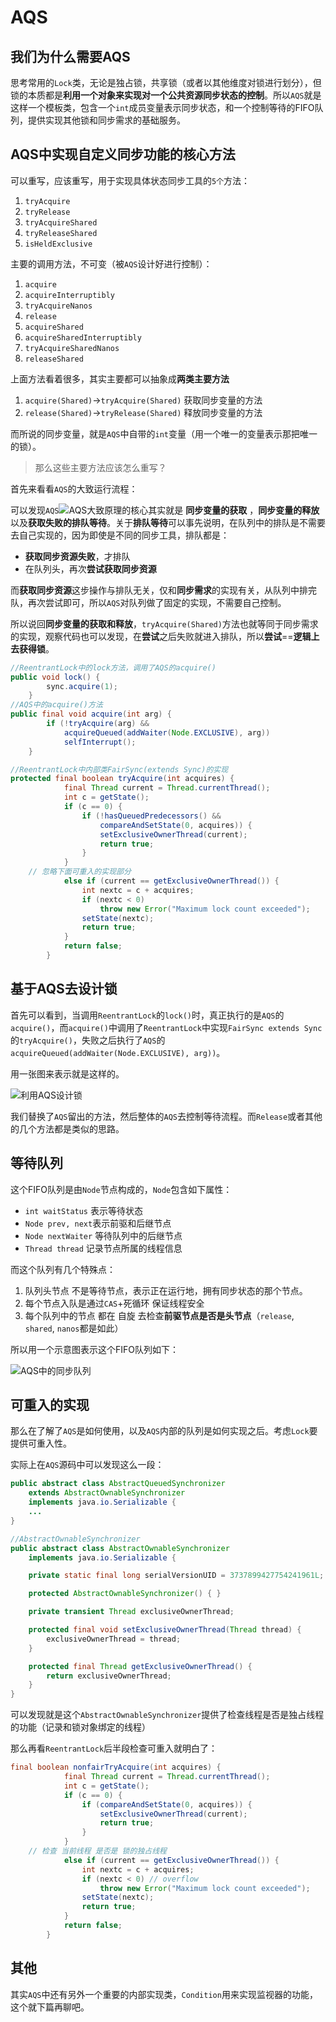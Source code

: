 # AQS

## 我们为什么需要AQS

思考常用的`Lock`类，无论是独占锁，共享锁（或者以其他维度对锁进行划分），但锁的本质都是**利用一个对象来实现对一个公共资源同步状态的控制**。所以`AQS`就是这样一个模板类，包含一个`int`成员变量表示同步状态，和一个控制等待的FIFO队列，提供实现其他锁和同步需求的基础服务。

## AQS中实现自定义同步功能的核心方法

可以重写，应该重写，用于实现具体状态同步工具的`5个`方法：

1. `tryAcquire`
2. `tryRelease`
3. `tryAcquireShared`
4. `tryReleaseShared`
5. `isHeldExclusive`

主要的调用方法，不可变（被`AQS`设计好进行控制）：

1. `acquire`
2. `acquireInterruptibly`
3. `tryAcquireNanos`
4. `release`
5. `acquireShared`
6. `acquireSharedInterruptibly`
7. `tryAcquireSharedNanos`
8. `releaseShared`

上面方法看着很多，其实主要都可以抽象成**两类主要方法**

1. `acquire(Shared)`->`tryAcquire(Shared)` 获取同步变量的方法
2. `release(Shared)`->`tryRelease(Shared)` 释放同步变量的方法

而所说的同步变量，就是`AQS`中自带的`int`变量（用一个唯一的变量表示那把唯一的锁）。

> 那么这些主要方法应该怎么重写？

首先来看看`AQS`的大致运行流程：



可以发现`AQS`![AQS大致原理](..\static\AQS大致原理.png)的核心其实就是  **同步变量的获取** ，**同步变量的释放**以及**获取失败的排队等待**。关于**排队等待**可以事先说明，在队列中的排队是不需要去自己实现的，因为即使是不同的同步工具，排队都是：

- **获取同步资源失败**，才排队
- 在队列头，再次**尝试获取同步资源**

而**获取同步资源**这步操作与排队无关，仅和**同步需求**的实现有关，从队列中排完队，再次尝试即可，所以`AQS`对队列做了固定的实现，不需要自己控制。

所以说回**同步变量的获取和释放**，`tryAcquire(Shared)`方法也就等同于同步需求的实现，观察代码也可以发现，在**尝试**之后失败就进入排队，所以**尝试**==**逻辑上去获得锁**。

``` java
//ReentrantLock中的lock方法，调用了AQS的acquire()
public void lock() {
        sync.acquire(1);
    }
//AQS中的acquire()方法
public final void acquire(int arg) {
        if (!tryAcquire(arg) &&
            acquireQueued(addWaiter(Node.EXCLUSIVE), arg))
            selfInterrupt();
    }

//ReentrantLock中内部类FairSync(extends Sync)的实现
protected final boolean tryAcquire(int acquires) {
            final Thread current = Thread.currentThread();
            int c = getState();
            if (c == 0) {
                if (!hasQueuedPredecessors() &&
                    compareAndSetState(0, acquires)) {
                    setExclusiveOwnerThread(current);
                    return true;
                }
            }
    // 忽略下面可重入的实现部分
            else if (current == getExclusiveOwnerThread()) {
                int nextc = c + acquires;
                if (nextc < 0)
                    throw new Error("Maximum lock count exceeded");
                setState(nextc);
                return true;
            }
            return false;
        }
```

## 基于AQS去设计锁

首先可以看到，当调用`ReentrantLock`的`lock()`时，真正执行的是`AQS`的`acquire()`，而`acquire()`中调用了`ReentrantLock`中实现`FairSync extends Sync`的`tryAcquire()`，失败之后执行了`AQS`的`acquireQueued(addWaiter(Node.EXCLUSIVE), arg))`。

用一张图来表示就是这样的。

![利用AQS设计锁](..\static\利用AQS设计锁.png)

我们替换了`AQS`留出的方法，然后整体的`AQS`去控制等待流程。而`Release`或者其他的几个方法都是类似的思路。

## 等待队列

这个FIFO队列是由`Node`节点构成的，`Node`包含如下属性：

- `int waitStatus` 表示等待状态
- `Node prev, next`表示前驱和后继节点
- `Node nextWaiter` 等待队列中的后继节点
- `Thread thread` 记录节点所属的线程信息

而这个队列有几个特殊点：

1. 队列头节点 不是等待节点，表示正在运行地，拥有同步状态的那个节点。
2. 每个节点入队是通过`CAS`+死循环 保证线程安全
3. 每个队列中的节点 都在 自旋 去检查**前驱节点是否是头节点**（`release`, `shared`, `nanos`都是如此）

所以用一个示意图表示这个FIFO队列如下：

![AQS中的同步队列](..\static\AQS中的同步队列.png)

## 可重入的实现

那么在了解了`AQS`是如何使用，以及`AQS`内部的队列是如何实现之后。考虑`Lock`要提供可重入性。

实际上在`AQS`源码中可以发现这么一段：

```java
public abstract class AbstractQueuedSynchronizer
    extends AbstractOwnableSynchronizer
    implements java.io.Serializable {
    ...
}

//AbstractOwnableSynchronizer
public abstract class AbstractOwnableSynchronizer
    implements java.io.Serializable {

    private static final long serialVersionUID = 3737899427754241961L;

    protected AbstractOwnableSynchronizer() { }

    private transient Thread exclusiveOwnerThread;

    protected final void setExclusiveOwnerThread(Thread thread) {
        exclusiveOwnerThread = thread;
    }

    protected final Thread getExclusiveOwnerThread() {
        return exclusiveOwnerThread;
    }
}
```

可以发现就是这个`AbstractOwnableSynchronizer`提供了检查线程是否是独占线程的功能（记录和锁对象绑定的线程）

那么再看`ReentrantLock`后半段检查可重入就明白了：

```java
final boolean nonfairTryAcquire(int acquires) {
            final Thread current = Thread.currentThread();
            int c = getState();
            if (c == 0) {
                if (compareAndSetState(0, acquires)) {
                    setExclusiveOwnerThread(current);
                    return true;
                }
            }
    // 检查 当前线程 是否是 锁的独占线程
            else if (current == getExclusiveOwnerThread()) {
                int nextc = c + acquires;
                if (nextc < 0) // overflow
                    throw new Error("Maximum lock count exceeded");
                setState(nextc);
                return true;
            }
            return false;
        }
```

## 其他

其实`AQS`中还有另外一个重要的内部实现类，`Condition`用来实现监视器的功能，这个就下篇再聊吧。